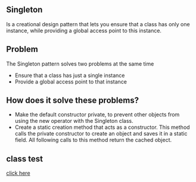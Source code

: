 ## Singleton 
Is a creational design pattern that lets you ensure that a class has only one instance, while providing a global access point to this instance.

## Problem
The Singleton pattern solves two problems at the same time

* Ensure that a class has just a single instance
* Provide a global access point to that instance

## How does it solve these problems?
* Make the default constructor private, to prevent other objects from using the new operator with the Singleton class.
* Create a static creation method that acts as a constructor. This method calls the private constructor to create an object and saves it in a static field. All following calls to this method return the cached object.

## class test
[click here](../../../../../../../src/test/java/com/andeerlb/gof/singleton/SingletonTest.java)